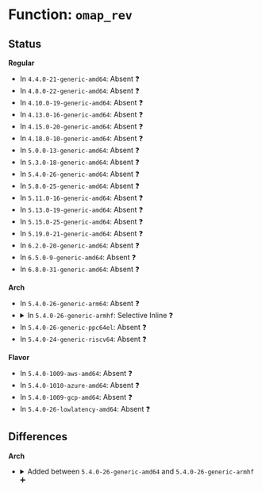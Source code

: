 # Function: <code>omap_rev</code>

## Status
<b>Regular</b>
<ul>
<li>
In <code>4.4.0-21-generic-amd64</code>: Absent ❓
</li>
<li>
In <code>4.8.0-22-generic-amd64</code>: Absent ❓
</li>
<li>
In <code>4.10.0-19-generic-amd64</code>: Absent ❓
</li>
<li>
In <code>4.13.0-16-generic-amd64</code>: Absent ❓
</li>
<li>
In <code>4.15.0-20-generic-amd64</code>: Absent ❓
</li>
<li>
In <code>4.18.0-10-generic-amd64</code>: Absent ❓
</li>
<li>
In <code>5.0.0-13-generic-amd64</code>: Absent ❓
</li>
<li>
In <code>5.3.0-18-generic-amd64</code>: Absent ❓
</li>
<li>
In <code>5.4.0-26-generic-amd64</code>: Absent ❓
</li>
<li>
In <code>5.8.0-25-generic-amd64</code>: Absent ❓
</li>
<li>
In <code>5.11.0-16-generic-amd64</code>: Absent ❓
</li>
<li>
In <code>5.13.0-19-generic-amd64</code>: Absent ❓
</li>
<li>
In <code>5.15.0-25-generic-amd64</code>: Absent ❓
</li>
<li>
In <code>5.19.0-21-generic-amd64</code>: Absent ❓
</li>
<li>
In <code>6.2.0-20-generic-amd64</code>: Absent ❓
</li>
<li>
In <code>6.5.0-9-generic-amd64</code>: Absent ❓
</li>
<li>
In <code>6.8.0-31-generic-amd64</code>: Absent ❓
</li>
</ul>
<b>Arch</b>
<ul>
<li>
In <code>5.4.0-26-generic-arm64</code>: Absent ❓
</li>
<li>
<details>
<summary>In <code>5.4.0-26-generic-armhf</code>: Selective Inline ❓</summary>

```c
unsigned int omap_rev()
```

```json
{
  "name": "omap_rev",
  "collision_type": "Unique Global",
  "inline_type": "Selective",
  "funcs": [
    {
      "addr": 3243318484,
      "name": "omap_rev",
      "external": true,
      "loc": "arch/arm/mach-omap2/id.c:44",
      "file": "arch/arm/mach-omap2/id.c",
      "inline": "not declared, inlined",
      "caller_inline": [
        "arch/arm/mach-omap2/id.c:omap_soc_device_init",
        "arch/arm/mach-omap2/id.c:dra7xxx_check_revision",
        "arch/arm/mach-omap2/id.c:dra7xxx_check_revision",
        "arch/arm/mach-omap2/id.c:omap5xxx_check_revision",
        "arch/arm/mach-omap2/id.c:omap5xxx_check_revision",
        "arch/arm/mach-omap2/id.c:omap4xxx_check_revision",
        "arch/arm/mach-omap2/id.c:omap4xxx_check_revision",
        "arch/arm/mach-omap2/id.c:omap3xxx_check_features",
        "arch/arm/mach-omap2/id.c:omap3_cpuinfo",
        "arch/arm/mach-omap2/id.c:omap2xxx_check_revision",
        "arch/arm/mach-omap2/id.c:omap2xxx_check_revision",
        "arch/arm/mach-omap2/id.c:omap2xxx_check_revision",
        "arch/arm/mach-omap2/id.c:__omap_feed_randpool"
      ],
      "caller_func": [
        "arch/arm/mach-omap2/io.c:omap_sdrc_init",
        "arch/arm/mach-omap2/control.c:omap3630_ctrl_disable_rta",
        "arch/arm/mach-omap2/control.c:omap3_save_scratchpad_contents",
        "arch/arm/mach-omap2/control.c:omap3_save_scratchpad_contents",
        "arch/arm/mach-omap2/control.c:omap3_save_scratchpad_contents",
        "arch/arm/mach-omap2/control.c:omap3_save_scratchpad_contents",
        "arch/arm/mach-omap2/control.c:omap3_save_scratchpad_contents",
        "arch/arm/mach-omap2/control.c:omap_ctrl_write_dsp_boot_mode",
        "arch/arm/mach-omap2/control.c:omap_ctrl_write_dsp_boot_addr",
        "arch/arm/mach-omap2/control.c:omap_ctrl_write_dsp_boot_addr",
        "arch/arm/mach-omap2/fb.c:omap_init_vrfb",
        "arch/arm/mach-omap2/timer.c:realtime_counter_init",
        "arch/arm/mach-omap2/timer.c:__omap_sync32k_timer_init",
        "arch/arm/mach-omap2/timer.c:__omap_sync32k_timer_init",
        "arch/arm/mach-omap2/timer.c:__omap_sync32k_timer_init",
        "arch/arm/mach-omap2/pm.c:__omap2_common_pm_late_init",
        "arch/arm/mach-omap2/pm.c:omap_pm_wake",
        "arch/arm/mach-omap2/pm.c:omap_pm_begin",
        "arch/arm/mach-omap2/dma.c:__omap2_system_dma_init",
        "arch/arm/mach-omap2/dma.c:omap2_system_dma_init_dev",
        "arch/arm/mach-omap2/dma.c:omap2_system_dma_init_dev",
        "arch/arm/mach-omap2/dma.c:omap2_system_dma_init_dev",
        "arch/arm/mach-omap2/display.c:omap_dss_reset",
        "arch/arm/mach-omap2/i2c.c:omap_i2c_reset",
        "arch/arm/mach-omap2/i2c.c:omap_i2c_reset",
        "arch/arm/mach-omap2/omap_hwmod.c:__omap_hwmod_setup_all",
        "arch/arm/mach-omap2/omap_hwmod.c:omap_hwmod_init_module",
        "arch/arm/mach-omap2/omap_hwmod.c:omap_hwmod_init",
        "arch/arm/mach-omap2/omap_hwmod.c:omap_hwmod_init",
        "arch/arm/mach-omap2/omap_hwmod.c:omap_hwmod_init",
        "arch/arm/mach-omap2/omap_hwmod.c:omap_hwmod_init",
        "arch/arm/mach-omap2/omap_hwmod.c:omap_hwmod_init",
        "arch/arm/mach-omap2/omap_hwmod.c:omap_hwmod_init",
        "arch/arm/mach-omap2/omap_device.c:__omap_device_late_init",
        "arch/arm/mach-omap2/omap_device.c:__omap_device_init",
        "arch/arm/mach-omap2/sram.c:omap_sram_init",
        "arch/arm/mach-omap2/sram.c:omap_sram_init",
        "arch/arm/mach-omap2/sram.c:omap_sram_init",
        "arch/arm/mach-omap2/sram.c:omap_sram_init",
        "arch/arm/mach-omap2/sram.c:omap_sram_init",
        "arch/arm/mach-omap2/omap_twl.c:omap3_twl_init",
        "arch/arm/mach-omap2/omap_twl.c:omap4_twl_init",
        "arch/arm/mach-omap2/omap4-common.c:omap_gic_of_init",
        "arch/arm/mach-omap2/omap4-common.c:omap4_sar_ram_init",
        "arch/arm/mach-omap2/omap4-common.c:__omap4_sram_init",
        "arch/arm/mach-omap2/omap4-common.c:__omap4_sram_init",
        "arch/arm/mach-omap2/omap-wakeupgen.c:wakeupgen_init",
        "arch/arm/mach-omap2/omap-wakeupgen.c:wakeupgen_init",
        "arch/arm/mach-omap2/omap-wakeupgen.c:wakeupgen_init",
        "arch/arm/mach-omap2/omap-wakeupgen.c:irq_sar_clear",
        "arch/arm/mach-omap2/omap-smp.c:omap4_smp_prepare_cpus",
        "arch/arm/mach-omap2/omap-smp.c:omap4_smp_prepare_cpus",
        "arch/arm/mach-omap2/omap-smp.c:omap4_smp_prepare_cpus",
        "arch/arm/mach-omap2/omap-smp.c:omap4_smp_prepare_cpus",
        "arch/arm/mach-omap2/omap-smp.c:omap4_smp_prepare_cpus",
        "arch/arm/mach-omap2/omap-smp.c:omap4_smp_prepare_cpus",
        "arch/arm/mach-omap2/omap-smp.c:omap4_smp_prepare_cpus",
        "arch/arm/mach-omap2/omap-mpuss-lowpower.c:omap4_mpuss_early_init",
        "arch/arm/mach-omap2/omap-mpuss-lowpower.c:omap4_mpuss_early_init",
        "arch/arm/mach-omap2/omap-mpuss-lowpower.c:omap4_mpuss_early_init",
        "arch/arm/mach-omap2/omap-mpuss-lowpower.c:omap4_mpuss_early_init",
        "arch/arm/mach-omap2/omap-mpuss-lowpower.c:omap4_mpuss_early_init",
        "arch/arm/mach-omap2/omap-mpuss-lowpower.c:omap4_mpuss_init",
        "arch/arm/mach-omap2/omap-mpuss-lowpower.c:omap4_mpuss_init",
        "arch/arm/mach-omap2/omap-mpuss-lowpower.c:omap4_mpuss_init",
        "arch/arm/mach-omap2/omap-mpuss-lowpower.c:omap4_mpuss_init",
        "arch/arm/mach-omap2/omap-mpuss-lowpower.c:omap4_mpuss_init",
        "arch/arm/mach-omap2/omap-mpuss-lowpower.c:omap4_mpuss_init",
        "arch/arm/mach-omap2/omap-mpuss-lowpower.c:omap4_hotplug_cpu",
        "arch/arm/mach-omap2/omap-mpuss-lowpower.c:omap4_enter_lowpower",
        "arch/arm/mach-omap2/pm34xx.c:omap3_pm_init",
        "arch/arm/mach-omap2/pm34xx.c:omap3_pm_init",
        "arch/arm/mach-omap2/pm34xx.c:omap3_pm_init",
        "arch/arm/mach-omap2/pm34xx.c:omap3_pm_init",
        "arch/arm/mach-omap2/pm34xx.c:omap_sram_idle",
        "arch/arm/mach-omap2/pm34xx.c:omap_sram_idle",
        "arch/arm/mach-omap2/pm34xx.c:omap_sram_idle",
        "arch/arm/mach-omap2/pm34xx.c:omap_sram_idle",
        "arch/arm/mach-omap2/pm34xx.c:omap_sram_idle",
        "arch/arm/mach-omap2/pm34xx.c:_prcm_int_handle_wakeup",
        "arch/arm/mach-omap2/pm44xx.c:omap4_pm_init",
        "arch/arm/mach-omap2/pm44xx.c:omap4_pm_init",
        "arch/arm/mach-omap2/pm44xx.c:omap4_pm_init",
        "arch/arm/mach-omap2/pm44xx.c:omap4_pm_init",
        "arch/arm/mach-omap2/pm44xx.c:omap4_pm_init",
        "arch/arm/mach-omap2/pm44xx.c:omap4_pm_init_early",
        "arch/arm/mach-omap2/pm44xx.c:omap4_pm_init_early",
        "arch/arm/mach-omap2/pm33xx-core.c:amx3_common_pm_init",
        "arch/arm/mach-omap2/pm33xx-core.c:amx3_get_sram_addrs",
        "arch/arm/mach-omap2/pm-debug.c:__pm_dbg_init",
        "arch/arm/mach-omap2/pm-debug.c:pwrdm_suspend_set",
        "arch/arm/mach-omap2/pm-debug.c:pwrdm_suspend_get",
        "arch/arm/mach-omap2/sr_device.c:sr_dev_init",
        "arch/arm/mach-omap2/sr_device.c:sr_dev_init",
        "arch/arm/mach-omap2/sr_device.c:sr_dev_init",
        "arch/arm/mach-omap2/sr_device.c:sr_set_nvalues",
        "arch/arm/mach-omap2/smartreflex-class3.c:__sr_class3_init",
        "arch/arm/mach-omap2/cpuidle34xx.c:omap3_idle_init",
        "arch/arm/mach-omap2/vc.c:omap_vc_init_channel",
        "arch/arm/mach-omap2/vc.c:omap_vc_init_channel",
        "arch/arm/mach-omap2/vc.c:omap_vc_init_channel",
        "arch/arm/mach-omap2/voltagedomains3xxx_data.c:omap3xxx_voltagedomains_init",
        "arch/arm/mach-omap2/voltagedomains3xxx_data.c:omap3xxx_voltagedomains_init",
        "arch/arm/mach-omap2/voltagedomains44xx_data.c:omap44xx_voltagedomains_init",
        "arch/arm/mach-omap2/voltagedomains44xx_data.c:omap44xx_voltagedomains_init",
        "arch/arm/mach-omap2/powerdomain.c:pwrdm_register_pwrdms",
        "arch/arm/mach-omap2/powerdomains3xxx_data.c:omap3xxx_powerdomains_init",
        "arch/arm/mach-omap2/powerdomains3xxx_data.c:omap3xxx_powerdomains_init",
        "arch/arm/mach-omap2/powerdomains3xxx_data.c:omap3xxx_powerdomains_init",
        "arch/arm/mach-omap2/powerdomains3xxx_data.c:omap3xxx_powerdomains_init",
        "arch/arm/mach-omap2/powerdomains7xx_data.c:dra7xx_powerdomains_init",
        "arch/arm/mach-omap2/powerdomains7xx_data.c:dra7xx_powerdomains_init",
        "arch/arm/mach-omap2/powerdomains7xx_data.c:dra7xx_powerdomains_init",
        "arch/arm/mach-omap2/clockdomain.c:clkdm_hwmod_disable",
        "arch/arm/mach-omap2/clockdomain.c:clkdm_hwmod_enable",
        "arch/arm/mach-omap2/clockdomains3xxx_data.c:omap3xxx_clockdomains_init",
        "arch/arm/mach-omap2/clockdomains3xxx_data.c:omap3xxx_clockdomains_init",
        "arch/arm/mach-omap2/clock.c:ti_clk_init_features",
        "arch/arm/mach-omap2/clock.c:ti_clk_init_features",
        "arch/arm/mach-omap2/clock.c:ti_clk_init_features",
        "arch/arm/mach-omap2/clock.c:ti_clk_init_features",
        "arch/arm/mach-omap2/clock.c:ti_clk_init_features",
        "arch/arm/mach-omap2/clock.c:ti_clk_init_features",
        "arch/arm/mach-omap2/clock.c:ti_clk_init_features",
        "arch/arm/mach-omap2/clock.c:ti_clk_init_features",
        "arch/arm/mach-omap2/clock.c:ti_clk_init_features",
        "arch/arm/mach-omap2/omap_hwmod_3xxx_data.c:omap3xxx_hwmod_init",
        "arch/arm/mach-omap2/omap_hwmod_7xx_data.c:dra7xx_hwmod_init",
        "arch/arm/mach-omap2/omap_hwmod_7xx_data.c:dra7xx_hwmod_init",
        "arch/arm/mach-omap2/omap_hwmod_7xx_data.c:dra7xx_hwmod_init",
        "arch/arm/mach-omap2/omap_hwmod_7xx_data.c:dra7xx_hwmod_init",
        "arch/arm/mach-omap2/omap_hwmod_7xx_data.c:dra7xx_hwmod_init",
        "arch/arm/mach-omap2/omap_hwmod_7xx_data.c:dra7xx_hwmod_init",
        "arch/arm/mach-omap2/omap_hwmod_7xx_data.c:dra7xx_hwmod_init",
        "arch/arm/mach-omap2/pdata-quirks.c:dra7x_evm_mmc_quirk",
        "arch/arm/mach-omap2/pdata-quirks.c:dra7x_evm_mmc_quirk",
        "arch/arm/mach-omap2/pdata-quirks.c:omap3_logicpd_torpedo_init",
        "arch/arm/mach-omap2/omap_phy_internal.c:__omap4430_phy_power_down",
        "arch/arm/mach-omap2/omap_phy_internal.c:__omap4430_phy_power_down"
      ]
    }
  ],
  "symbols": [
    {
      "addr": 3224587944,
      "name": "omap_rev",
      "section": ".text",
      "bind": "STB_GLOBAL",
      "size": 36
    }
  ]
}
```
</details>
</li>
<li>
In <code>5.4.0-26-generic-ppc64el</code>: Absent ❓
</li>
<li>
In <code>5.4.0-24-generic-riscv64</code>: Absent ❓
</li>
</ul>
<b>Flavor</b>
<ul>
<li>
In <code>5.4.0-1009-aws-amd64</code>: Absent ❓
</li>
<li>
In <code>5.4.0-1010-azure-amd64</code>: Absent ❓
</li>
<li>
In <code>5.4.0-1009-gcp-amd64</code>: Absent ❓
</li>
<li>
In <code>5.4.0-26-lowlatency-amd64</code>: Absent ❓
</li>
</ul>

## Differences
<b>Arch</b>
<ul>
<li>
<details>
<summary>Added between <code>5.4.0-26-generic-amd64</code> and <code>5.4.0-26-generic-armhf</code> ➕</summary>

```c
unsigned int omap_rev()
```
</details>
</li>
</ul>
